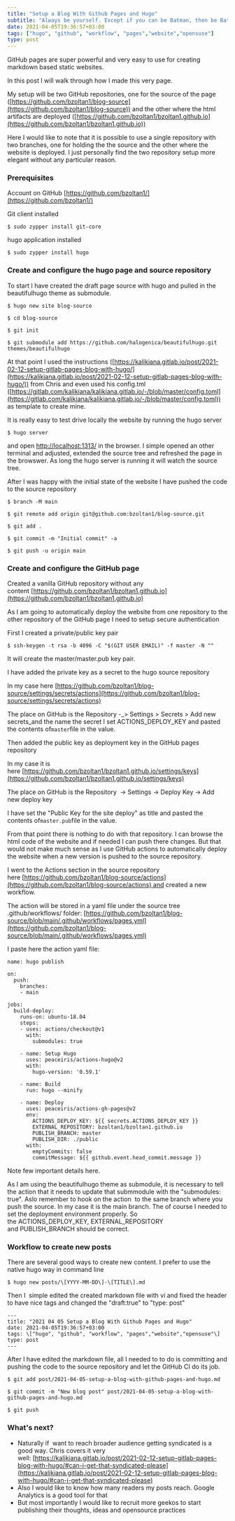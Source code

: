 ```yaml
---
title: "Setup a Blog With Github Pages and Hugo"
subtitle: "Always be yourself. Except if you can be Batman, then be Batman!"
date: 2021-04-05T19:36:57+03:00
tags: ["hugo", "github", "workflow", "pages","website","opensuse"]
type: post
---
```

GitHub pages are super powerful and very easy to use for creating markdown based static websites.

In this post I will walk through how I made this very page.

My setup will be two GitHub repositories, one for the source of the page ([https://github.com/bzoltan1/blog-source](https://github.com/bzoltan1/blog-source)) and the other where the html artifacts are deployed ([https://github.com/bzoltan1/bzoltan1.github.io](https://github.com/bzoltan1/bzoltan1.github.io))

Here I would like to note that it is possible to use a single repository with two branches, one for holding the the source and the other where the website is deployed. I just personally find the two repository setup more elegant without any particular reason.

### Prerequisites 

Account on GitHub [https://github.com/bzoltan1/](https://github.com/bzoltan1/)

Git client installed

`$ sudo zypper install git-core`

hugo application installed

`$ sudo zypper install hugo`

### Create and configure the hugo page and source repository

To start I have created the draft page source with hugo and pulled in the beautifulhugo theme as submodule.

`$ hugo new site blog-source  `

`$ cd blog-source  `

`$ git init `

`$ git submodule add https://github.com/halogenica/beautifulhugo.git themes/beautifulhugo`

At that point I used the instructions ([https://kalikiana.gitlab.io/post/2021-02-12-setup-gitlab-pages-blog-with-hugo/](https://kalikiana.gitlab.io/post/2021-02-12-setup-gitlab-pages-blog-with-hugo/)) from Chris and even used his config.tml ([https://gitlab.com/kalikiana/kalikiana.gitlab.io/-/blob/master/config.toml](https://gitlab.com/kalikiana/kalikiana.gitlab.io/-/blob/master/config.toml)) as template to create mine.

It is really easy to test drive locally the website by running the hugo server

`$ hugo server`

and open [http://localhost:1313/](http://localhost:1313/) in the browser. I simple opened an other terminal and adjusted, extended the source tree and refreshed the page in the browswer. As long the hugo server is running it will watch the source tree.

After I was happy with the initial state of the website I have pushed the code to the source repository

`$ branch -M main  `

`$ git remote add origin git@github.com:bzoltan1/blog-source.git`

`$ git add .  `

`$ git commit -m "Initial commit" -a  `

`$ git push -u origin main`

### Create and configure the GitHub page

Created a vanilla GitHub repository without any content [https://github.com/bzoltan1/bzoltan1.github.io](https://github.com/bzoltan1/bzoltan1.github.io)

As I am going to automatically deploy the website from one repository to the other repository of the GitHub page I need to setup secure authentication

First I created a private/public key pair

`$ ssh-keygen -t rsa -b 4096 -C "$(GIT USER EMAIL)" -f master -N ""`

It will create the master/master.pub key pair.

I have added the private key as a secret to the hugo source repository

In my case here [https://github.com/bzoltan1/blog-source/settings/secrets/actions](https://github.com/bzoltan1/blog-source/settings/secrets/actions)

The place on GitHub is the Repository -_\> Settings > Secrets > Add new secrets_and the name the secret I set ACTIONS\_DEPLOY\_KEY and pasted the contents of`master`file in the value.

Then added the public key as deployment key in the GitHub pages repository

In my case it is here [https://github.com/bzoltan1/bzoltan1.github.io/settings/keys](https://github.com/bzoltan1/bzoltan1.github.io/settings/keys)

The place on GitHub is the Repository  -> Settings -> Deploy Key -> Add new deploy key 

I have set the "Public Key for the site deploy" as title and pasted the contents of`master.pub`file in the value.

From that point there is nothing to do with that repository. I can browse the html code of the website and if needed I can push there changes. But that would not make much sense as I use GitHub actions to automatically deploy the website when a new version is pushed to the source repository.

I went to the Actions section in the source repository here [https://github.com/bzoltan1/blog-source/actions](https://github.com/bzoltan1/blog-source/actions) and created a new workflow.

The action will be stored in a yaml file under the source tree .github/workflows/ folder: [https://github.com/bzoltan1/blog-source/blob/main/.github/workflows/pages.yml](https://github.com/bzoltan1/blog-source/blob/main/.github/workflows/pages.yml)

I paste here the action yaml file:
```
name: hugo publish

on:
  push:
    branches:
    - main

jobs:
  build-deploy:
    runs-on: ubuntu-18.04
    steps:
    - uses: actions/checkout@v1
      with:
        submodules: true

    - name: Setup Hugo
      uses: peaceiris/actions-hugo@v2
      with:
        hugo-version: '0.59.1'

    - name: Build
      run: hugo --minify

    - name: Deploy
      uses: peaceiris/actions-gh-pages@v2
      env:
        ACTIONS_DEPLOY_KEY: ${{ secrets.ACTIONS_DEPLOY_KEY }}
        EXTERNAL_REPOSITORY: bzoltan1/bzoltan1.github.io
        PUBLISH_BRANCH: master
        PUBLISH_DIR: ./public
      with:
        emptyCommits: false
        commitMessage: ${{ github.event.head_commit.message }}
```

Note few important details here. 

As I am using the beautifulhugo theme as submodule, it is necessary to tell the action that it needs to update that submmodule with the "submodules: true". Aslo remember to hook on the action  to the same branch where you push the source. In my case it is the main branch. The of course I needed to set the deployment environment properly. So the ACTIONS\_DEPLOY\_KEY, EXTERNAL\_REPOSITORY and PUBLISH\_BRANCH should be correct.

### Workflow to create new posts

There are several good ways to create new content. I prefer to use the native hugo way in command line

`$ hugo new posts/\[YYYY-MM-DD\]-\[TITLE\].md`

Then I  simple edited the created markdown file with vi and fixed the header to have nice tags and changed the "draft:true" to "type: post"

```
---  
title: "2021 04 05 Setup a Blog With Github Pages and Hugo"  
date: 2021-04-05T19:36:57+03:00  
tags: \["hugo", "github", "workflow", "pages","website","opensuse"\]  
type: post  
---
```

After I have edited the markdown file, all I needed to to do is committing and pushing the code to the source repository and let the GitHub CI do its job. 

`$ git add post/2021-04-05-setup-a-blog-with-github-pages-and-hugo.md`

`$ git commit -m "New blog post" post/2021-04-05-setup-a-blog-with-github-pages-and-hugo.md`

`$ git push`

### What's next?

*   Naturally if  want to reach broader audience getting syndicated is a good way. Chris covers it very well: [https://kalikiana.gitlab.io/post/2021-02-12-setup-gitlab-pages-blog-with-hugo/#can-i-get-that-syndicated-please](https://kalikiana.gitlab.io/post/2021-02-12-setup-gitlab-pages-blog-with-hugo/#can-i-get-that-syndicated-please)
*   Also I would like to know how many readers my posts reach. Google Analytics is a good tool for that
*   But most importantly I would like to recruit more geekos to start publishing their thoughts, ideas and opensource practices
